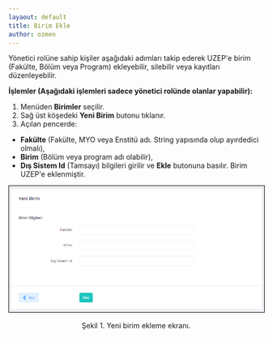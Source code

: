 ```yaml
---
layaout: default
title: Birim Ekle
author: ozmen
---
```

Yönetici rolüne sahip kişiler aşağıdaki adımları takip ederek UZEP'e birim (Fakülte, Bölüm veya Program) ekleyebilir, silebilir veya kayıtları düzenleyebilir. 

**İşlemler (Aşağıdaki işlemleri sadece yönetici rolünde olanlar yapabilir):**
1. Menüden **Birimler** seçilir.
2. Sağ üst köşedeki **Yeni Birim** butonu tıklanır.
3. Açılan pencerde:
- **Fakülte** (Fakülte, MYO veya Enstitü adı. String yapısında olup ayırdedici olmalı),
- **Birim** (Bölüm veya program adı olabilir),
- **Dış Sistem Id** (Tamsayı) bilgileri girilir ve **Ekle** butonuna basılır.
Birim UZEP'e eklenmiştir.

<img style="border:1px solid black" src="assets/images/yeniBirim.png"/>
<p style="text-align: center;">Şekil 1. Yeni birim ekleme ekranı. </p>